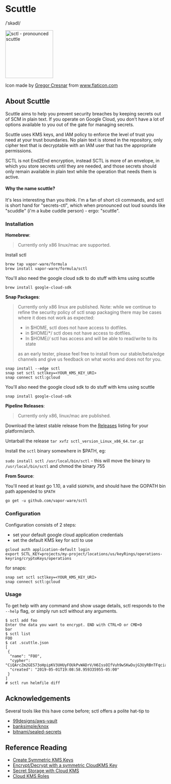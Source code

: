 # Scuttle

/ˈskədl/


<img src="sctl.svg" width="150" height="150" alt="sctl - pronounced scuttle" />

Icon made by [Gregor Cresnar](https://www.flaticon.com/authors/gregor-cresnar) from www.flaticon.com

## About Scuttle

Scuttle aims to help you prevent security breaches by keeping secrets out of
SCM in plain text. If you operate on Google Cloud, you don't have a lot of
options available to you out of the gate for managing secrets.

Scuttle uses KMS keys, and IAM policy to enforce the level of trust you need
at your trust boundaries. No plain text is stored in the repository, only cipher
text that is decryptable with an IAM user that has the appropriate permissions.

SCTL is not End2End encryption, instead SCTL is more of an envelope, in which
you store secrets until they are needed, and those secrets should only remain
available in plain text while the operation that needs them is active.

#### Why the name scuttle?

It's less interesting than you think. I'm a fan of short cli commands, and
sctl is short hand for "secrets-ctl", which when pronounced out loud sounds
like "scuddle" (i'm a kube cuddle person) - ergo: "scuttle".


### Installation

**Homebrew**:

> Currently only x86 linux/mac are supported.

Install sctl
```
brew tap vapor-ware/formula
brew install vapor-ware/formula/sctl
```


You'll also need the google cloud sdk to do stuff with kms using scuttle
```
brew install google-cloud-sdk
```

**Snap Packages**:

> Currently only x86 linux are published.
> Note: while we continue to refine the security policy of sctl snap packaging
> there may be cases where it does not work as expected:
>
> - in $HOME, sctl does not have access to dotfiles.
> - in $HOME/*/ sctl does not have access to dotfiles.
> - In $HOME/*/* sctl has access and will be able to read/write to its state
>
> as an early tester, please feel free to install from our stable/beta/edge
> channels and give us feedback on what works and does not for you.

```
snap install --edge sctl
snap set sctl sctlkey=<YOUR_KMS_KEY_URI>
snap connect sctl:gcloud
```

You'll also need the google cloud sdk to do stuff with kms using scuttle
```
snap install google-cloud-sdk
```

**Pipeline Releases**:

> Currently only x86, linux/mac are published.

Download the latest stable release from the [Releases](https://github.com/vapor-ware/sctl/releases)
listing for your platform/arch.

Untarball the release `tar xvfz sctl_version_Linux_x86_64.tar.gz`

Install the `sctl` binary somewhere in $PATH, eg:

`sudo install sctl /usr/local/bin/sctl` - this will move the binary to `/usr/local/bin/sctl` and chmod the binary 755

**From Source**:

You'll need at least go 1.10, a valid `$GOPATH`, and should have the GOPATH
bin path appended to `$PATH`

```
go get -u github.com/vapor-ware/sctl
```


### Configuration

Configuration consists of 2 steps:

- set your default google cloud application credentials
- set the default KMS key for sctl to use

```
gcloud auth application-default login
export SCTL_KEY=projects/my-project/locations/us/keyRings/operations-keyring/cryptoKeys/operations
```

for snaps:

```
snap set sctl sctlkey=<YOUR_KMS_KEY_URI>
snap connect sctl:gcloud
```

### Usage

To get help with any command and show usage details, sctl responds to the `--help`
flag, or simply run sctl without any arguments.

```
$ sctl add foo
Enter the data you want to encrypt. END with CTRL+D or CMD+D
bar
$ sctl list
FOO
$ cat .scuttle.json
[
 {
  "name": "FOO",
  "cypher": "CiQArcZm2GES73oHpipKV3UHUyFOUkPvWADrV/H6IssOIfVuh9wSKwDujG3UyRBnTFqciamPsK0x8UIaq6kzsYlhPoA9YHCzh0pd3KOJFpkvQqI=",
  "created": "2019-05-01T19:08:58.959335955-05:00"
 }
]
# sctl run helmfile diff
```

## Acknowledgements

Several tools like this have come before; sctl offers a polite hat-tip to
- [99designs/aws-vault](https://github.com/99designs/aws-vault)
- [banksimple/knox](#)
- [bitnami/sealed-secrets](https://github.com/bitnami/sealed-secrets)

## Reference Reading

- [Create Symmetric KMS Keys](https://cloud.google.com/kms/docs/creating-keys)
- [Encrypt/Decrypt with a symmetric CloudKMS Key](https://cloud.google.com/kms/docs/encrypt-decrypt)
- [Secret Storage with Cloud KMS](https://cloud.google.com/kms/docs/store-secrets)
- [Cloud KMS Roles](https://cloud.google.com/iam/docs/understanding-roles#cloud-kms-roles)

